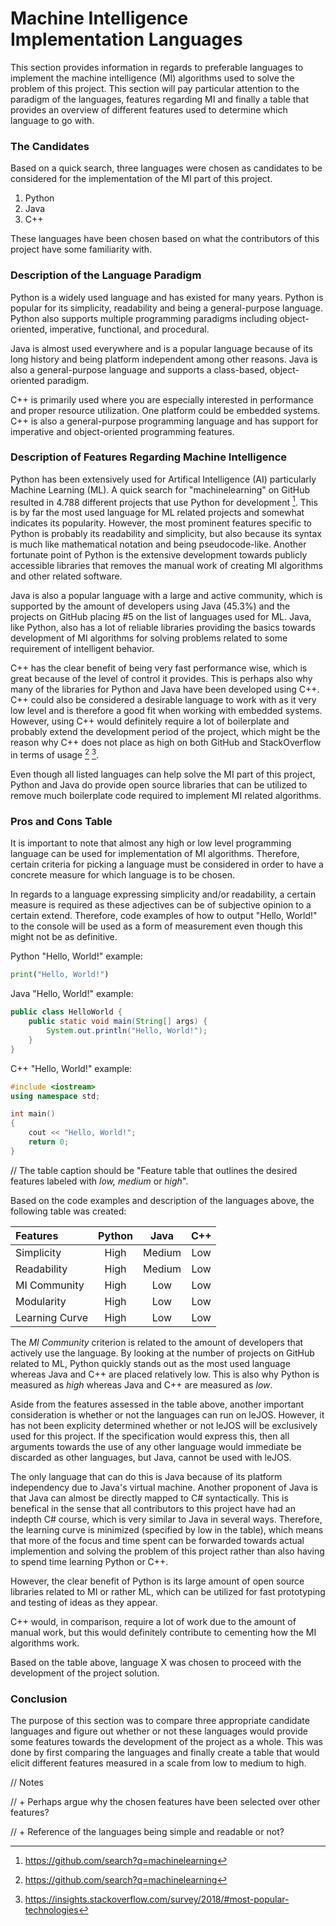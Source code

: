 # Machine Intelligence Implementation Languages
This section provides information in regards to preferable languages to implement the machine intelligence (MI) algorithms used to solve the problem of this project.
This section will pay particular attention to the paradigm of the languages, features regarding MI and finally a table that provides an overview of different features used to determine which language to go with. 

### The Candidates
Based on a quick search, three languages were chosen as candidates to be considered for the implementation of the MI part of this project. 
1. Python
2. Java
3. C++

These languages have been chosen based on what the contributors of this project have some familiarity with. 

### Description of the Language Paradigm
Python is a widely used language and has existed for many years.
Python is popular for its simplicity, readability and being a general-purpose language.
Python also supports multiple programming paradigms including object-oriented, imperative, functional, and procedural.

Java is almost used everywhere and is a popular language because of its long history and being platform independent among other reasons.
Java is also a general-purpose language and supports a class-based, object-oriented paradigm. 

C++ is primarily used where you are especially interested in performance and proper resource utilization.
One platform could be embedded systems.
C++ is also a general-purpose programming language and has support for imperative and object-oriented programming features. 

### Description of Features Regarding Machine Intelligence
Python has been extensively used for Artifical Intelligence (AI) particularly Machine Learning (ML).
A quick search for "machinelearning" on GitHub resulted in 4.788 different projects that use Python for development [^github_machine_learning]. 
This is by far the most used language for ML related projects and somewhat indicates its popularity. 
However, the most prominent features specific to Python is probably its readability and simplicity, but also because its syntax is much like mathematical notation and being pseudocode-like. 
Another fortunate point of Python is the extensive development towards publicly accessible libraries that removes the manual work of creating MI algorithms and other related software.

Java is also a popular language with a large and active community, which is supported by the amount of developers using Java (45.3%) and the projects on GitHub placing #5 on the list of languages used for ML. 
Java, like Python, also has a lot of reliable libraries providing the basics towards development of MI algorithms for solving problems related to some requirement of intelligent behavior. 

C++ has the clear benefit of being very fast performance wise, which is great because of the level of control it provides. 
This is perhaps also why many of the libraries for Python and Java have been developed using C++. 
C++ could also be considered a desirable language to work with as it very low level and is therefore a good fit when working with embedded systems. 
However, using C++ would definitely require a lot of boilerplate and probably extend the development period of the project, which might be the reason why C++ does not place as high on both GitHub and StackOverflow in terms of usage [^github_machine_learning] [^stackoverflow_dev_survey_2018]. 

Even though all listed languages can help solve the MI part of this project, Python and Java do provide open source libraries that can be utilized to remove much boilerplate code required to implement MI related algorithms. 

### Pros and Cons Table
It is important to note that almost any high or low level programming language can be used for implementation of MI algorithms. 
Therefore, certain criteria for picking a language must be considered in order to have a concrete measure for which language is to be chosen.

In regards to a language expressing simplicity and/or readability, a certain measure is required as these adjectives can be of subjective opinion to a certain extend. 
Therefore, code examples of how to output "Hello, World!" to the console will be used as a form of measurement even though this might not be as definitive. 

Python "Hello, World!" example:
```python
print("Hello, World!")
```

Java "Hello, World!" example:
```java
public class HelloWorld {
    public static void main(String[] args) {
        System.out.println("Hello, World!");
    }
}
```

C++ "Hello, World!" example:
```c++
#include <iostream>
using namespace std;

int main() 
{
    cout << "Hello, World!";
    return 0;
}
```

// The table caption should be "Feature table that outlines the desired features labeled with *low, medium* or *high*".

Based on the code examples and  description of the languages above, the following table was created:

| Features        | Python |  Java  |   C++  |
|:----------------|:------:|:------:|:------:|
| Simplicity      |  High  | Medium |   Low  |
| Readability     |  High  | Medium |   Low  |
| MI Community    |  High  |   Low  |   Low  |
| Modularity      |  High  |   Low  |   Low  |
| Learning Curve  |  High  |   Low  |   Low  |

The *MI Community* criterion is related to the amount of developers that actively use the language. By looking at the number of projects on GitHub related to ML, Python quickly stands out as the most used language whereas Java and C++ are placed relatively low. This is also why Python is measured as *high* whereas Java and C++ are measured as *low*. 

Aside from the features assessed in the table above, another important consideration is whether or not the languages can run on leJOS.
However, it has not been explicity determined whether or not leJOS will be exclusively used for this project. If the specification would express this, then all arguments towards the use of any other language would immediate be discarded as other languages, but Java, cannot be used with leJOS. 

The only language that can do this is Java because of its platform independency due to Java's virtual machine.
Another proponent of Java is that Java can almost be directly mapped to C# syntactically.
This is benefical in the sense that all contributors to this project have had an indepth C# course, which is very similar to Java in several ways.
Therefore, the learning curve is minimized (specified by low in the table), which means that more of the focus and time spent can be forwarded towards actual implemention and solving the problem of this project rather than also having to spend time learning Python or C++. 

However, the clear benefit of Python is its large amount of open source libraries related to MI or rather ML, which can be utilized for fast prototyping and testing of ideas as they appear.

C++ would, in comparison, require a lot of work due to the amount of manual work, but this would definitely contribute to cementing how the MI algorithms work. 

Based on the table above, language X was chosen to proceed with the development of the project solution. 

### Conclusion
The purpose of this section was to compare three appropriate candidate languages and figure out whether or not these languages would provide some features towards the development of the project as a whole.
This was done by first comparing the languages and finally create a table that would elicit different features measured in a scale from low to medium to high. 

// Notes

// + Perhaps argue why the chosen features have been selected over other features?

// + Reference of the languages being simple and readable or not?

[^github_machine_learning]: https://github.com/search?q=machinelearning
[^stackoverflow_dev_survey_2018]: https://insights.stackoverflow.com/survey/2018/#most-popular-technologies
